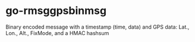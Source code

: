 # go-rmsggpsbinmsg
Binary encoded message with a timestamp (time, data) and GPS data: Lat., Lon., Alt., FixMode, and a HMAC hashsum
